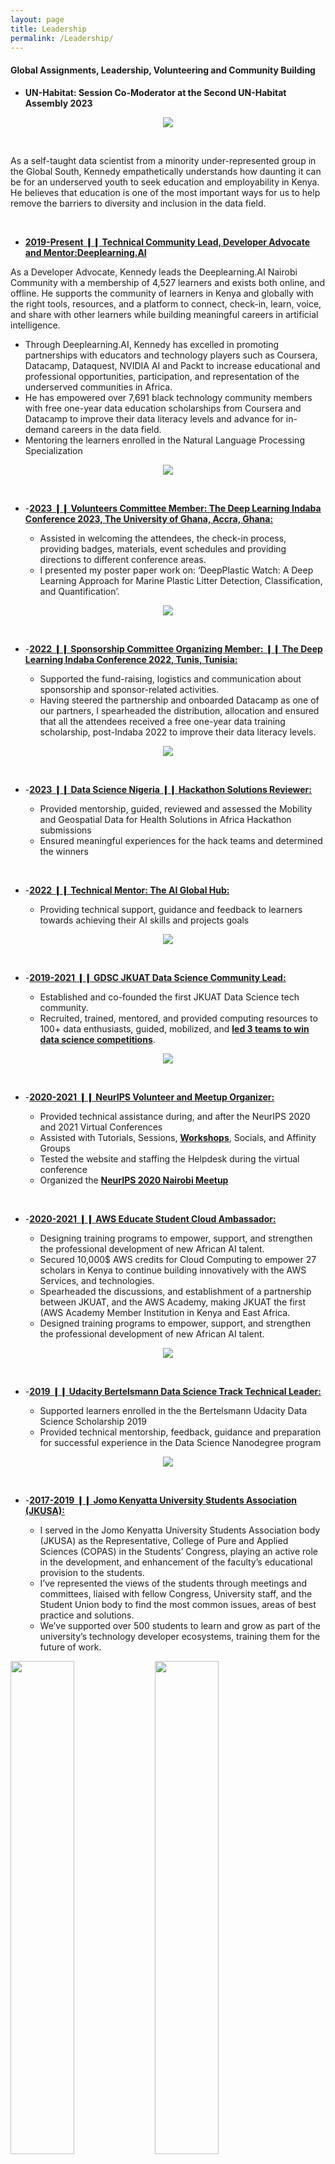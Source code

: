 ```yaml
---
layout: page
title: Leadership
permalink: /Leadership/
---
```

#### Global Assignments, Leadership, Volunteering and Community Building

-   **UN-Habitat: Session Co-Moderator at the Second UN-Habitat Assembly 2023**

<center>
  <figure>
    <img src="https://raw.githubusercontent.com/kennedykwangari/kennedykwangari.github.io/master/images/unhab2.jfif">
      </figure>
</center>

<br/>


As a self-taught data scientist from a minority under-represented group in the Global South, Kennedy empathetically understands how daunting it can be for an underserved youth to seek education and employability in Kenya. He believes that education is one of the most important ways for us to help remove the barriers to diversity and inclusion in the data field.

<br/>


-   [**2019-Present ❙❙ Technical Community Lead, Developer Advocate and Mentor:Deeplearning.AI**](https://www.deeplearning.ai/breaking-into-ai-juggling-work-projects-and-personal-life-with-kennedy-wangari/)

As a Developer Advocate, Kennedy leads the Deeplearning.AI Nairobi Community with a membership of 4,527 learners and exists both online, and offline.  He supports the community of learners in Kenya and globally with the right tools, resources, and a platform to connect, check-in, learn, voice, and share with other learners while building meaningful careers in artificial intelligence.

- Through Deeplearning.AI, Kennedy has excelled in promoting partnerships with educators and technology players such as Coursera, Datacamp, Dataquest, NVIDIA AI and Packt to increase educational and professional opportunities, participation, and representation of the underserved communities in Africa.
- He has empowered over 7,691 black technology community members with free one-year data education scholarships from Coursera and Datacamp to improve their data literacy levels and advance for in-demand careers in the data field.
- Mentoring the learners enrolled in the Natural Language Processing Specialization

<center>
  
  <figure>
    <img src="https://raw.githubusercontent.com/kennedykwangari/kennedykwangari.github.io/master/images/Deeplearning.AI.jpg">
      </figure>
</center>

<br/>

-  -[**2023 ❙❙ Volunteers Committee Member: The Deep Learning Indaba Conference 2023, The University of Ghana, Accra, Ghana:**](https://drive.google.com/file/d/1K2H_suKAgD2UbmOHBivF7b-gbk5nabyQ/view)

    -   Assisted in welcoming the attendees, the check-in process, providing badges, materials, event schedules and providing directions to different conference areas.
    -   I presented my poster paper work on: ‘DeepPlastic Watch:  A Deep Learning Approach for Marine Plastic Litter Detection, Classification, and Quantification’.

 <center>
  <figure>
    <img src="https://raw.githubusercontent.com/kennedykwangari/kennedykwangari.github.io/master/images/kennedyaccra.jpg">
      </figure>
</center>

  <br/>


-  -[**2022 ❙❙ Sponsorship Committee Organizing Member: ❙❙ The Deep Learning Indaba Conference 2022, Tunis, Tunisia:**](https://deeplearningindaba.com/2022/indaba/organisers/)

    -   Supported the fund-raising, logistics and communication about sponsorship and sponsor-related activities.
    -   Having steered the partnership and onboarded Datacamp as one of our partners, I spearheaded the distribution, allocation and ensured that all the attendees received a free one-year data training scholarship, post-Indaba 2022 to improve their data literacy levels.

 <center>
  <figure>
    <img src="https://raw.githubusercontent.com/kennedykwangari/kennedykwangari.github.io/master/images/dliaccra.jpg">
      </figure>
</center>

<br/>


-  -[**2023 ❙❙ Data Science Nigeria ❙❙ Hackathon Solutions Reviewer:**](https://drive.google.com/file/d/14CM-g9TzLwccVbohp9ZUV1_EFaryKIi2/view)

    -   Provided mentorship, guided, reviewed and assessed the Mobility and Geospatial Data for Health Solutions in Africa Hackathon submissions
    -   Ensured meaningful experiences for the hack teams and determined the winners


<br/>

-  -[**2022 ❙❙ Technical Mentor: The AI Global Hub:**](https://globalaihub.com/top-50-thought-leaders-to-influence-your-mind)

    -   Providing technical support, guidance and feedback to learners towards achieving their AI skills and projects goals

<center>
  <figure>
    <img src="https://raw.githubusercontent.com/kennedykwangari/kennedykwangari.github.io/master/images/aiglobalhub.jpg">
      </figure>
</center>

<br/>


-  -[**2019-2021 ❙❙ GDSC JKUAT Data Science Community Lead:**](https://twitter.com/dscjkuat)

    -   Established and co-founded the first JKUAT Data Science tech community.
    -   Recruited, trained, mentored, and provided computing resources to 100+ data enthusiasts, guided, mobilized, and [**led 3 teams to win data science competitions**](https://dailyactive.info/2019/03/27/congrats-4-students-feted-at-oracle-student-hackathon-challenge/).


<center>
  
  <figure>
    <img src="https://raw.githubusercontent.com/kennedykwangari/kennedykwangari.github.io/master/images/dscjkuat.jpg">
      </figure>
</center>

<br/>

-  -[**2020-2021 ❙❙ NeurIPS Volunteer and Meetup Organizer:**](https://www.google.com/maps/d/u/1/viewer?mid=1IYwYCUCsAY0KlH2JsG-gP0WIBGb3afhv&ll=11.088801368616773%2C23.443450434696405&z=5)

    -   Provided technical assistance during, and after the NeurIPS 2020 and  2021 Virtual Conferences
    -   Assisted with Tutorials, Sessions, [**Workshops**](https://www.eventbrite.com/e/pie-ai-nairobi-neurips-2020-meetup-tickets-128815068337), Socials, and Affinity Groups
    -   Tested the website and staffing the Helpdesk during the virtual conference
    -   Organized the [**NeurIPS 2020 Nairobi Meetup**](https://twitter.com/DiscoverJKUAT/status/1329000645479772161)

<br/>


-  -[**2020-2021 ❙❙ AWS Educate Student Cloud Ambassador:**](https://aws.amazon.com/blogs/publicsector/aws-educate-announces-inaugural-student-ambassador-cohort/)

    -   Designing training programs to empower, support, and strengthen the professional development of new African AI talent.
    -   Secured 10,000$ AWS credits for Cloud Computing to empower 27 scholars in Kenya to continue building innovatively with the AWS Services, and technologies.
    -   Spearheaded the discussions, and establishment of a partnership between JKUAT, and the AWS Academy, making JKUAT the first (AWS Academy Member Institution in Kenya and East Africa.
    -   Designed training programs to empower, support, and strengthen the professional development of new African AI talent.

<center>
  <figure>
    <img src="https://raw.githubusercontent.com/kennedykwangari/kennedykwangari.github.io/master/images/awseducate.jpeg">
      </figure>
</center>

<br/>


-  -[**2019 ❙❙ Udacity Bertelsmann Data Science Track Technical Leader:**](https://docs.google.com/spreadsheets/d/1P88ZSsQ2MXXda-NBoDi5nD5B1xk0QPYs8dhtKUYXYhE/edit#gid=0)

    -   Supported learners enrolled in the the Bertelsmann Udacity Data Science Scholarship 2019
    -   Provided technical mentorship, feedback, guidance and preparation for successful experience in the Data Science Nanodegree program

<center>
  <figure>
    <img src="https://raw.githubusercontent.com/kennedykwangari/kennedykwangari.github.io/master/images/udacitydata.jpg">
      </figure>
</center>

<br/>



-  -[**2017-2019 ❙❙ Jomo Kenyatta University Students Association (JKUSA):**](https://docs.google.com/spreadsheets/d/1P88ZSsQ2MXXda-NBoDi5nD5B1xk0QPYs8dhtKUYXYhE/edit#gid=0)

    -   I served in the Jomo Kenyatta University Students Association body (JKUSA) as the Representative, College of Pure and Applied Sciences (COPAS) in the Students’ Congress, playing an active role in the development, and enhancement of the faculty’s educational provision to the students.
    -   I’ve represented the views of the students through meetings and committees, liaised with fellow Congress, University staff, and the Student Union body to find the most common issues, areas of best practice and solutions.
    -   We’ve supported over 500 students to learn and grow as part of the university’s technology developer ecosystems, training them for the future of work.

<p float="left">
  <img src="https://raw.githubusercontent.com/kennedykwangari/kennedykwangari.github.io/master/images/JKUAT (1).jpg" width="45%" />
  <img src="https://raw.githubusercontent.com/kennedykwangari/kennedykwangari.github.io/master/images/JKUAT (5).jpg" width="45%" />
</p>


<br/>





